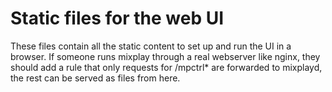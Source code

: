 # Static files for the web UI
These files contain all the static content to set up and run the UI in a browser. If someone runs mixplay through a real webserver like nginx, they should add a rule that only requests for /mpctrl\* are forwarded to mixplayd, the rest can be served as files from here.
